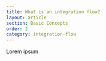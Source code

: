 ```yaml
---
title: What is an integration flow?
layout: article
section: Basic Concepts
order: 2
category: integration-flow
---
```


Lorem ipsum